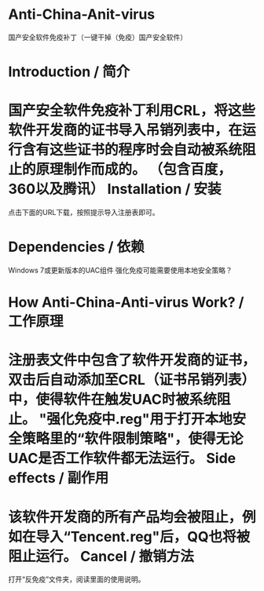 Anti-China-Anit-virus
=====================

国产安全软件免疫补丁（一键干掉（免疫）国产安全软件）

Introduction / 简介
=====================
国产安全软件免疫补丁利用CRL，将这些软件开发商的证书导入吊销列表中，在运行含有这些证书的程序时会自动被系统阻止的原理制作而成的。
（包含百度，360以及腾讯）
Installation / 安装
=====================
点击下面的URL下载，按照提示导入注册表即可。

Dependencies / 依赖
====================
Windows 7或更新版本的UAC组件
强化免疫可能需要使用本地安全策略？

How Anti-China-Anti-virus Work? / 工作原理
===========================================
注册表文件中包含了软件开发商的证书，双击后自动添加至CRL（证书吊销列表）中，使得软件在触发UAC时被系统阻止。
"强化免疫中.reg"用于打开本地安全策略里的“软件限制策略"，使得无论UAC是否工作软件都无法运行。
Side effects / 副作用
==========================================
该软件开发商的所有产品均会被阻止，例如在导入“Tencent.reg"后，QQ也将被阻止运行。
Cancel / 撤销方法
=========================================
打开“反免疫”文件夹，阅读里面的使用说明。
